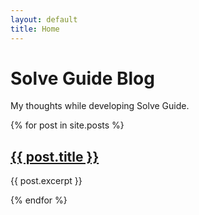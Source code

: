 ```yaml
---
layout: default
title: Home
---
```


# Solve Guide Blog

My thoughts while developing Solve Guide.


{% for post in site.posts %}
  <h2><a href="{{ post.url }}">{{ post.title }}</a></h2>
  <p>{{ post.excerpt }}</p>
{% endfor %}
